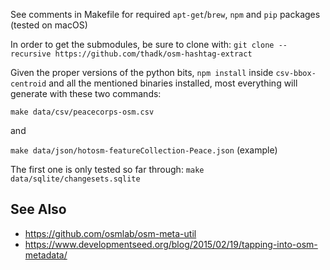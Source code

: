 See comments in Makefile for required `apt-get`/`brew`, `npm` and `pip` packages (tested on macOS)

In order to get the submodules, be sure to clone with:
`git clone --recursive https://github.com/thadk/osm-hashtag-extract`

Given the proper versions of the python bits, `npm install` inside `csv-bbox-centroid` and all the mentioned binaries installed, most everything will generate with these two commands:

`make data/csv/peacecorps-osm.csv`

and

`make data/json/hotosm-featureCollection-Peace.json` (example)

The first one is only tested so far through:
`make data/sqlite/changesets.sqlite`


See Also
-------

* https://github.com/osmlab/osm-meta-util
* https://www.developmentseed.org/blog/2015/02/19/tapping-into-osm-metadata/
